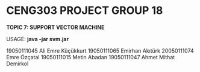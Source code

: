 # CENG303 PROJECT GROUP 18
****TOPIC 7: SUPPORT VECTOR MACHINE****

USAGE: **java -jar svm.jar** 

 19050111045 Ali Emre Küçükkurt 
  19050111065 Emirhan Akıtürk 
 20050111074 Emre Özçatal
 19050111015 Metin Abadan
 19050111047 Ahmet Mithat Demirkol
